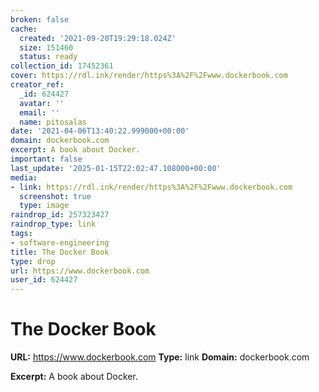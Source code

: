 ```yaml
---
broken: false
cache:
  created: '2021-09-20T19:29:18.024Z'
  size: 151460
  status: ready
collection_id: 17452361
cover: https://rdl.ink/render/https%3A%2F%2Fwww.dockerbook.com
creator_ref:
  _id: 624427
  avatar: ''
  email: ''
  name: pitosalas
date: '2021-04-06T13:40:22.999000+00:00'
domain: dockerbook.com
excerpt: A book about Docker.
important: false
last_update: '2025-01-15T22:02:47.108000+00:00'
media:
- link: https://rdl.ink/render/https%3A%2F%2Fwww.dockerbook.com
  screenshot: true
  type: image
raindrop_id: 257323427
raindrop_type: link
tags:
- software-engineering
title: The Docker Book
type: drop
url: https://www.dockerbook.com
user_id: 624427
---
```


# The Docker Book

**URL:** https://www.dockerbook.com
**Type:** link
**Domain:** dockerbook.com

**Excerpt:** A book about Docker.

